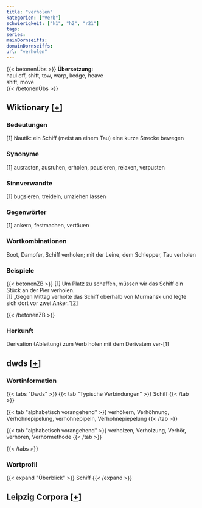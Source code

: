 ```yaml
---
title: "verholen"
kategorien: ["Verb"]
schwierigkeit: ["k1", "h2", "r21"]
tags:
series:
mainDornseiffs:
domainDornseiffs:
url: "verholen"
---
```


{{< betonenÜbs >}}
**Übersetzung:**  
haul off, shift, tow, warp, kedge, heave  
shift, move  
{{< /betonenÜbs >}}

## Wiktionary [[+](https://de.wiktionary.org/wiki/verholen)]

### Bedeutungen
[1] Nautik: ein Schiff (meist an einem Tau) eine kurze Strecke bewegen  

### Synonyme
[1] ausrasten, ausruhen, erholen, pausieren, relaxen, verpusten  

### Sinnverwandte
[1] bugsieren, treideln, umziehen lassen  

### Gegenwörter
[1] ankern, festmachen, vertäuen  

### Wortkombinationen
Boot, Dampfer, Schiff verholen; mit der Leine, dem Schlepper, Tau verholen  

### Beispiele
{{< betonenZB >}}
[1] Um Platz zu schaffen, müssen wir das Schiff ein Stück an der Pier verholen.  
[1] „Gegen Mittag verholte das Schiff oberhalb von Murmansk und legte sich dort vor zwei Anker.“[2]  

{{< /betonenZB >}}
### Herkunft
Derivation (Ableitung) zum Verb holen mit dem Derivatem ver-[1]  



## dwds [[+](https://www.dwds.de/wb/verholen)]

### Wortinformation
{{< tabs "Dwds" >}}
{{< tab "Typische Verbindungen" >}}
Schiff
{{< /tab >}}

{{< tab "alphabetisch vorangehend" >}}
verhökern, Verhöhnung, Verhohnepipelung, verhohnepipeln, Verhohnepiepelung
{{< /tab >}}

{{< tab "alphabetisch vorangehend" >}}
verholzen, Verholzung, Verhör, verhören, Verhörmethode
{{< /tab >}}

{{< /tabs >}}

### Wortprofil
{{< expand "Überblick" >}} Schiff {{< /expand >}}

## Leipzig Corpora [[+](https://corpora.uni-leipzig.de/en/res?word=verholen&corpusId=deu_newscrawl-public_2018)]

